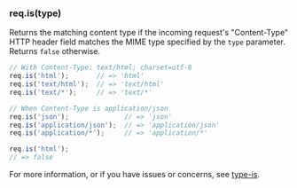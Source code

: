 <h3 id='req.is'>req.is(type)</h3>

Returns the matching content type if the incoming request's "Content-Type" HTTP header field
matches the MIME type specified by the `type` parameter.
Returns `false` otherwise.

```js
// With Content-Type: text/html; charset=utf-8
req.is('html');       // => 'html'
req.is('text/html');  // => 'text/html'
req.is('text/*');     // => 'text/*'

// When Content-Type is application/json
req.is('json');              // => 'json'
req.is('application/json');  // => 'application/json'
req.is('application/*');     // => 'application/*'

req.is('html');
// => false
```

For more information, or if you have issues or concerns, see [type-is](https://github.com/expressjs/type-is).
